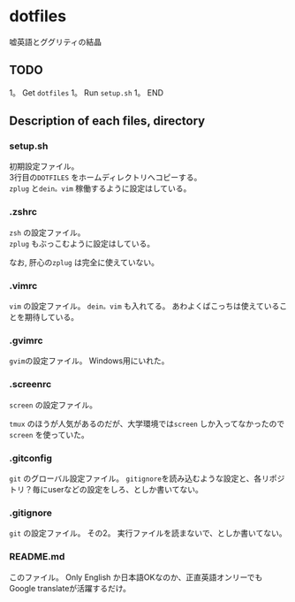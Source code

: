 # dotfiles
嘘英語とググリティの結晶

## TODO
1。 Get `dotfiles`
1。 Run `setup.sh`
1。 END

## Description of each files, directory
### setup.sh
初期設定ファイル。  
3行目の`DOTFILES` をホームディレクトリへコピーする。  
`zplug` と`dein。vim` 稼働するように設定はしている。

### .zshrc
`zsh` の設定ファイル。  
`zplug` もぶっこむように設定はしている。  

なお, 肝心の`zplug` は完全に使えていない。

### .vimrc
`vim` の設定ファイル。
`dein。vim` も入れてる。
あわよくばこっちは使えていることを期待している。

### .gvimrc
`gvim`の設定ファイル。
Windows用にいれた。

### .screenrc
`screen` の設定ファイル。

`tmux` のほうが人気があるのだが、大学環境では`screen` しか入ってなかったので`screen` を使っていた。

### .gitconfig
`git` のグローバル設定ファイル。
`gitignore`を読み込むような設定と、各リポジトリ？毎にuserなどの設定をしろ、としか書いてない。

### .gitignore
`git` の設定ファイル。 その2。
実行ファイルを読まないで、としか書いてない。

### README.md
このファイル。
Only English か日本語OKなのか、正直英語オンリーでもGoogle translateが活躍するだけ。
